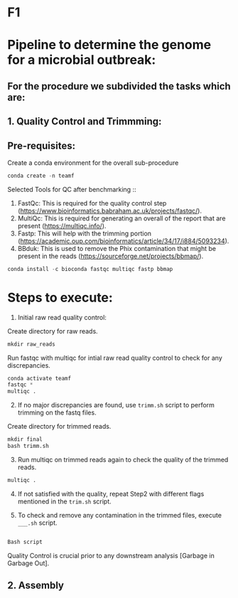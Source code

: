 # F1

# Pipeline to determine the genome for a microbial outbreak: 
## For the procedure we subdivided the tasks which are: 

## 1. Quality Control and Trimmming: 
## Pre-requisites: 
Create a conda environment for the overall sub-procedure 

```python
conda create -n teamf
```
 Selected Tools for QC after benchmarking :: 
 1. FastQc: This is required for the quality control step (https://www.bioinformatics.babraham.ac.uk/projects/fastqc/). 
 2. MultiQc: This is required for generating an overall of the report that are present (https://multiqc.info/). 
 3. Fastp: This will help with the trimming portion (https://academic.oup.com/bioinformatics/article/34/17/i884/5093234). 
 4. BBduk: This is used to remove the Phix contamination that might be present in the reads (https://sourceforge.net/projects/bbmap/). 

```python 
conda install -c bioconda fastqc multiqc fastp bbmap
```
# Steps to execute: 

1. Initial raw read quality control: 

Create directory for raw reads.

```python
mkdir raw_reads
``` 
Run fastqc with multiqc for intial raw read quality control to check for any discrepancies. 

```python 
conda activate teamf
fastqc *
multiqc . 
```
2. If no major discrepancies are found, use ``trimm.sh`` script to perform trimming on the fastq files.

Create directory for trimmed reads. 

```python 
mkdir final
bash trimm.sh
```

3. Run multiqc on trimmed reads again to check the quality of the trimmed reads. 

```python
multiqc . 
```

4. If not satisfied with the quality, repeat Step2 with different flags mentioned in the ``trim.sh`` script. 

5. To check and remove any contamination in the trimmed files, execute ``___.sh`` script. 

```python  

Bash script 

``` 
Quality Control is crucial prior to any downstream analysis [Garbage in Garbage Out]. 

## 2. Assembly 

